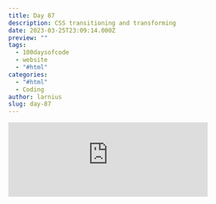 ```yaml
---
title: Day 87
description: CSS transitioning and transforming
date: 2023-03-25T23:09:14.000Z
preview: ""
tags:
  - 100daysofcode
  - website
  - "#html"
categories:
  - "#html"
  - Coding
author: larnius
slug: day-87
---
```

<iframe src="https://mastodontech.de/@larnius/110086202996568777/embed" class="mastodon-embed" style="max-width: 100%; border: 0" width="400" allowfullscreen="allowfullscreen"></iframe><script src="https://mastodontech.de/embed.js" async="async"></script>